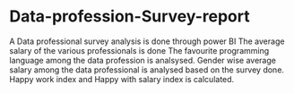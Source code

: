 # Data-profession-Survey-report
A Data professional survey analysis is done through power BI
The average salary of the various professionals is done
The favourite programming language among the data profession is analsysed.
Gender wise average salary among the data professional is analysed based on the survey done.
Happy work index and Happy with salary index is calculated.

